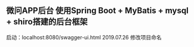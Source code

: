 ## 微问APP后台 使用Spring Boot + MyBatis + mysql + shiro搭建的后台框架

启动：localhost:8080/swagger-ui.html
2019.07.26 修改项目命名
